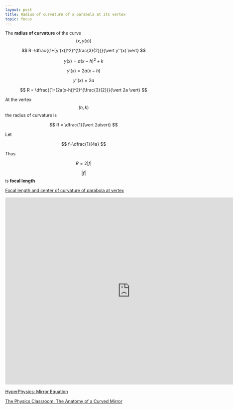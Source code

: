 ```yaml
---
layout: post
title: Radius of curvature of a parabola at its vertex
topic: focus
---
```


The **radius of curvature** of the curve $$(x,y(x))$$

$$
R=\dfrac{(1+[y'(x)]^2)^{\frac{3}{2}}}{\vert y''(x) \vert}
$$

$$
y(x)=a(x-h)^2+k
$$

$$
y'(x)=2a(x-h)
$$

$$
y''(x)=2a
$$


$$
R = \dfrac{(1+[2a(x-h)]^2)^{\frac{3}{2}}}{\vert 2a \vert}
$$

At the vertex $$(h,k)$$ the radius of curvature is

$$
R = \dfrac{1}{\vert 2a\vert}
$$

Let 

$$
f=\dfrac{1}{4a}
$$

Thus

$$
R = 2 \vert f \vert
$$

$$\vert f \vert$$ is **focal length**

[Focal length and center of curvature of parabola at vertex](https://www.geogebra.org/calculator/yhby6bjj)

<iframe src="https://www.geogebra.org/calculator/yhby6bjj?embed" width="800" height="600" allowfullscreen style="border: 1px solid #e4e4e4;border-radius: 4px;" frameborder="0"></iframe>


[HyperPhysics: Mirror Equation](http://hyperphysics.phy-astr.gsu.edu/hbase/geoopt/mireq.html)

[The Physics Classroom: The Anatomy of a Curved Mirror](https://www.physicsclassroom.com/class/refln/Lesson-3/The-Anatomy-of-a-Curved-Mirror)